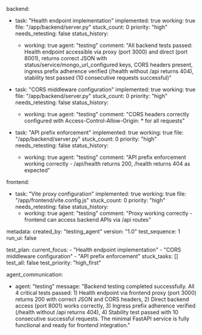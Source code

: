 backend:
  - task: "Health endpoint implementation"
    implemented: true
    working: true
    file: "/app/backend/server.py"
    stuck_count: 0
    priority: "high"
    needs_retesting: false
    status_history:
      - working: true
        agent: "testing"
        comment: "All backend tests passed: Health endpoint accessible via proxy (port 3000) and direct (port 8001), returns correct JSON with status/service/mongo_url_configured keys, CORS headers present, ingress prefix adherence verified (/health without /api returns 404), stability test passed (10 consecutive requests successful)"

  - task: "CORS middleware configuration"
    implemented: true
    working: true
    file: "/app/backend/server.py"
    stuck_count: 0
    priority: "high"
    needs_retesting: false
    status_history:
      - working: true
        agent: "testing"
        comment: "CORS headers correctly configured with Access-Control-Allow-Origin: * for all requests"

  - task: "API prefix enforcement"
    implemented: true
    working: true
    file: "/app/backend/server.py"
    stuck_count: 0
    priority: "high"
    needs_retesting: false
    status_history:
      - working: true
        agent: "testing"
        comment: "API prefix enforcement working correctly - /api/health returns 200, /health returns 404 as expected"

frontend:
  - task: "Vite proxy configuration"
    implemented: true
    working: true
    file: "/app/frontend/vite.config.js"
    stuck_count: 0
    priority: "high"
    needs_retesting: false
    status_history:
      - working: true
        agent: "testing"
        comment: "Proxy working correctly - frontend can access backend APIs via /api routes"

metadata:
  created_by: "testing_agent"
  version: "1.0"
  test_sequence: 1
  run_ui: false

test_plan:
  current_focus:
    - "Health endpoint implementation"
    - "CORS middleware configuration"
    - "API prefix enforcement"
  stuck_tasks: []
  test_all: false
  test_priority: "high_first"

agent_communication:
  - agent: "testing"
    message: "Backend testing completed successfully. All 4 critical tests passed: 1) Health endpoint via frontend proxy (port 3000) returns 200 with correct JSON and CORS headers, 2) Direct backend access (port 8001) works correctly, 3) Ingress prefix adherence verified (/health without /api returns 404), 4) Stability test passed with 10 consecutive successful requests. The minimal FastAPI service is fully functional and ready for frontend integration."
